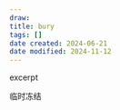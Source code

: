 ```yaml
---
draw:
title: bury
tags: []
date created: 2024-06-21
date modified: 2024-11-12
---
```


excerpt

<!-- more -->

临时冻结
